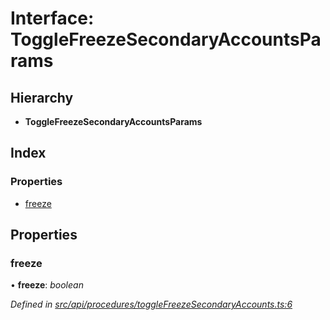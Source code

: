 # Interface: ToggleFreezeSecondaryAccountsParams

## Hierarchy

* **ToggleFreezeSecondaryAccountsParams**

## Index

### Properties

* [freeze](togglefreezesecondaryaccountsparams.md#freeze)

## Properties

###  freeze

• **freeze**: *boolean*

*Defined in [src/api/procedures/toggleFreezeSecondaryAccounts.ts:6](https://github.com/PolymeshAssociation/polymesh-sdk/blob/46845947/src/api/procedures/toggleFreezeSecondaryAccounts.ts#L6)*
